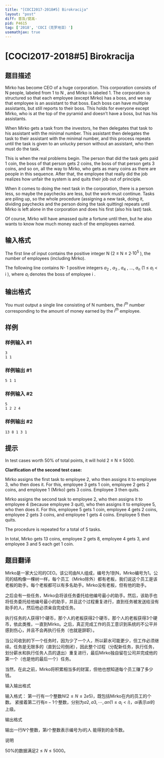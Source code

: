 ```yaml
---
title: "[COCI2017-2018#5] Birokracija"
layout: "post"
diff: 普及/提高-
pid: P4615
tag: ['2018', 'COCI（克罗地亚）']
usemathjax: true
---
```


# [COCI2017-2018#5] Birokracija
## 题目描述

Mirko has become CEO of a huge corporation. This corporation consists of ​N people,
labeled from 1 to ​N
, and Mirko is labeled 1. The corporation is structured so that each
employee (except Mirko) has a boss, and we say that employee is an assistant to that boss.
Each boss can have multiple assistants, but still reports to their boss. This holds for
everyone except Mirko, who is at the top of the pyramid and doesn’t have a boss, but has his
assistants.

When Mirko gets a task from the investors, he then delegates that task to his assistant with
the minimal number. This assistant then delegates the task to their assistant with the
minimal number, and this process repeats until the task is given to an unlucky person
without an assistant, who then must do the task.

This is when the real problems begin. The person that did the task gets paid 1 coin, the boss
of that person gets 2 coins, the boss of that person gets 3 coins, and so on, all the way to
Mirko, who gets as many coins as there are people in this sequence. After that, the
employee that really did the job realizes how unfair the system is and quits their job out of
principle.

When it comes to doing the next task in the corporation, there is a person less, so maybe the
paychecks are less, but the work must continue. Tasks are piling up, so the whole procedure
(assigning a new task, doing it, dividing paychecks and the person doing the task quitting)
repeats until Mirko is left alone in the corporation and does his first (also his last) task.

Of course, Mirko will have amassed quite a fortune until then, but he also wants to know how
much money each of the employees earned.
## 输入格式

The first line of input contains the positive integer ​N (2 ≤ ​N ≤ 2·$10^5$​ ), the number of
employees (including Mirko).

The following line contains ​N- 1 positive integers $a_2$​ , ​$a_3$​ , ​$a_4$ , …, ​$a_n$
(1 ≤ ​$a_i$
< ​i
), where ​$a_i$
denotes the boss of employee ​i
.
## 输出格式

You must output a single line consisting of ​N numbers, the $i^{th}$ number corresponding to the
amount of money earned by the $i^{th}$ employee.
## 样例

### 样例输入 #1
```
3
1 1
```
### 样例输出 #1
```
5 1 1
```
### 样例输入 #2
```
5
1 2 2 4
```
### 样例输出 #2
```
13 8 1 3 1
```
## 提示

In test cases worth 50% of total points, it will hold 2 ≤ ​N
≤ 5000.

**Clarification of the second test case:**

Mirko assigns the first task to employee 2, who then assigns it to employee 3, who then does it. For
this, employee 3 gets 1 coin, employee 2 gets 2 coins, and employee 1 (Mirko) gets 3 coins.
Employee 3 then quits.

Mirko assigns the second task to employee 2, who then assigns it to employee 4 (because employee
3 quit), who then assigns it to employee 5, who then does it. For this, employee 5 gets 1 coin,
employee 4 gets 2 coins, employee 2 gets 3 coins, and employee 1 gets 4 coins. Employee 5 then quits.

The procedure is repeated for a total of 5 tasks.

In total, Mirko gets 13 coins, employee 2 gets 8, employee 4 gets 3, and employee 3 and 5 each get 1
coin.
## 题目翻译

Mirko是一家大公司的CEO。该公司由$N$人组成，编号为1到N，Mirko编号为$1$。公司的结构像一棵树一样，每个员工（Mirko除外）都有老板，我们说这个员工是该老板的助手。每个老板都可以有多名助手。Mirko没有老板，但有他的助手。

之后会有一些任务，Mirko会将该任务委托给他编号最小的助手。然后，该助手也将任务委托给他编号最小的助手，并且这个过程重复进行，直到任务被发送给没有助手的人，然后他必须亲自完成任务。

执行任务的人获得1个硬币，那个人的老板获得2个硬币，那个人的老板获得3个硬币，依此类推，一直到Mirko。之后，真正完成工作的员工意识到系统的不公平并感到伤心，并且不会再执行任务（也就是辞职）。

当公司收到的下一个任务时，因为少了一个人，所以薪水可能更少，但工作必须继续。任务是无限多的（直到公司倒闭），因此整个过程（分配新任务，执行任务，划分薪水和执行任务人员的退出）重复进行，最后Mirko独自留在公司并完成他的第一个（也是他的最后一个）任务。

当然，在此之前，Mirko将积累相当多的财富，但他也想知道每个员工赚了多少钱。

输入输出格式

输入格式：
第一行有一个整数$N(2 ≤ N ≤ 2e5)$，既包括Mirko在内的员工的个数。
紧接着第二行有$n-1$个整数，分别为$a2,a3,\cdots ,an(1 ≤ a_i < i )$，$ai$表示$ai$的上级。

输出格式

输出一行$N$个整数，第$i$个整数表示编号为$i$的人
能得到的金币数。

说明

$50\%$的数据满足$2≤N≤5000$。
